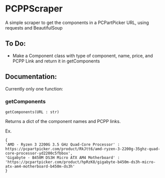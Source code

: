 # PCPPScraper
A simple scraper to get the components in a PCPartPicker URL, using requests and BeautifulSoup

## To Do:
- Make a Component class with type of component, name, price, and PCPP Link and return it in getComponents

## Documentation:

Currently only one function:
### getComponents

`getComponents(URL : str)`

Returns a dict of the component names and PCPP links.

Ex. 
```
{
'AMD - Ryzen 3 2200G 3.5 GHz Quad-Core Processor' : https://pcpartpicker.com/product/RkJtt6/amd-ryzen-3-2200g-35ghz-quad-core-processor-yd2200c5fbbox',
'Gigabyte - B450M DS3H Micro ATX AM4 Motherboard' : 'https://pcpartpicker.com/product/hpRzK8/gigabyte-b450m-ds3h-micro-atx-am4-motherboard-b450m-ds3h'
}
